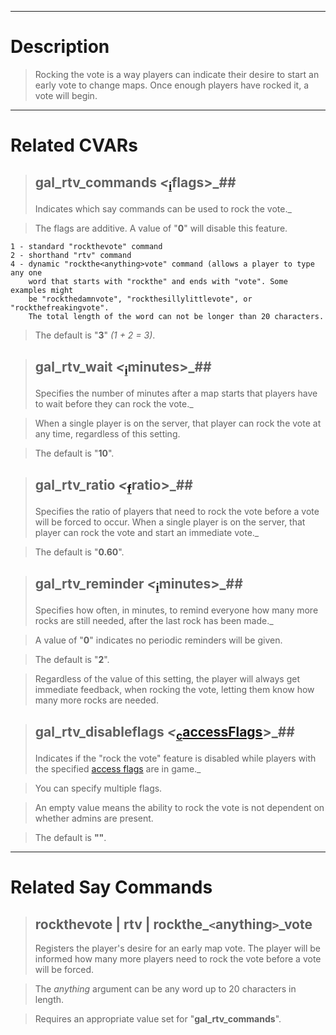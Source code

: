 
---

# Description #

> Rocking the vote is a way players can indicate their desire to start an early vote to change maps. Once enough players have rocked it, a vote will begin.


---

# Related CVARs #

> ## gal\_rtv\_commands _<_<sub><a href='cvarNotations.md'>i</a></sub>flags>_##
> Indicates which say commands can be used to rock the vote._

> The flags are additive. A value of "**0**" will disable this feature.
```
1 - standard "rockthevote" command
2 - shorthand "rtv" command
4 - dynamic "rockthe<anything>vote" command (allows a player to type any one
    word that starts with "rockthe" and ends with "vote". Some examples might 
    be "rockthedamnvote", "rockthesillylittlevote", or "rockthefreakingvote".
    The total length of the word can not be longer than 20 characters. 
```
> The default is "**3**" _(1 + 2 = 3)_.

> ## gal\_rtv\_wait _<_<sub><a href='cvarNotations.md'>i</a></sub>minutes>_##
> Specifies the number of minutes after a map starts that players have to wait before they can rock the vote._

> When a single player is on the server, that player can rock the vote at any time, regardless of this setting.

> The default is "**10**".

> ## gal\_rtv\_ratio _<_<sub><a href='cvarNotations.md'>f</a></sub>ratio>_##
> Specifies the ratio of players that need to rock the vote before a vote will be forced to occur. When a single player is on the server, that player can rock the vote and start an immediate vote._

> The default is "**0.60**".

> ## gal\_rtv\_reminder _<_<sub><a href='cvarNotations.md'>i</a></sub>minutes>_##
> Specifies how often, in minutes, to remind everyone how many more rocks are still needed, after the last rock has been made._

> A value of "**0**" indicates no periodic reminders will be given.

> The default is "**2**".

> Regardless of the value of this setting, the player will always get immediate feedback, when rocking the vote, letting them know how many more rocks are needed.

> ## gal\_rtv\_disableflags _<_<sub><a href='cvarNotations.md'>c</a></sub>[accessFlags](http://wiki.alliedmods.net/Adding_Admins_(AMX_Mod_X)#Access_Levels)>_##
> Indicates if the "rock the vote" feature is disabled while players with the specified  [access flags](http://wiki.alliedmods.net/Adding_Admins_(AMX_Mod_X)#Access_Levels) are in game._

> You can specify multiple flags.

> An empty value means the ability to rock the vote is not dependent on whether admins are present.

> The default is **""**.


---

# Related Say Commands #

> ## rockthevote | rtv | rockthe_`<`anything`>`_vote ##
> Registers the player's desire for an early map vote. The player will be informed how many more players need to rock the vote before a vote will be forced.

> The _anything_ argument can be any word up to 20 characters in length.

> Requires an appropriate value set for "**gal\_rtv\_commands**".